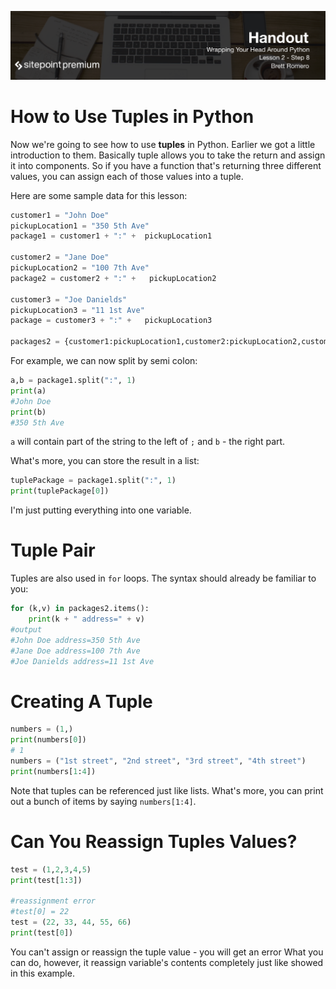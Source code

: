 ![](Wrapping_Your_Head_Around_Python_handouts/headings/2.8.png)

# How to Use Tuples in Python

Now we're going to see how to use **tuples** in Python. Earlier we got a little introduction to them. Basically tuple allows you to take the return and assign it into components. So if you have a function that's returning three different values, you can assign each of those values into a tuple.

Here are some sample data for this lesson:

```py
customer1 = "John Doe"
pickupLocation1 = "350 5th Ave"
package1 = customer1 + ":" +  pickupLocation1

customer2 = "Jane Doe"
pickupLocation2 = "100 7th Ave"
package2 = customer2 + ":" +   pickupLocation2

customer3 = "Joe Danields"
pickupLocation3 = "11 1st Ave"
package = customer3 + ":" +   pickupLocation3

packages2 = {customer1:pickupLocation1,customer2:pickupLocation2,customer3:pickupLocation3}
```

For example, we can now split by semi colon:

```py
a,b = package1.split(":", 1)
print(a)
#John Doe
print(b)
#350 5th Ave
```
`a` will contain part of the string to the left of `;` and `b` - the right part.

What's more, you can store the result in a list:

```py
tuplePackage = package1.split(":", 1)
print(tuplePackage[0])
```

I'm just putting everything into one variable.

# Tuple Pair

Tuples are also used in `for` loops. The syntax should already be familiar to you:

```py
for (k,v) in packages2.items():
    print(k + " address=" + v)
#output
#John Doe address=350 5th Ave
#Jane Doe address=100 7th Ave
#Joe Danields address=11 1st Ave
```

# Creating A Tuple

```py
numbers = (1,)
print(numbers[0])
# 1
numbers = ("1st street", "2nd street", "3rd street", "4th street")
print(numbers[1:4])
```

Note that tuples can be referenced just like lists. What's more, you can print out a bunch of items by saying `numbers[1:4]`.

# Can You Reassign Tuples Values?

```py
test = (1,2,3,4,5)
print(test[1:3])

#reassignment error
#test[0] = 22
test = (22, 33, 44, 55, 66)
print(test[0])
```

You can't assign or reassign the tuple value - you will get an error What you can do, however, it reassign variable's contents completely just like showed in this example.
